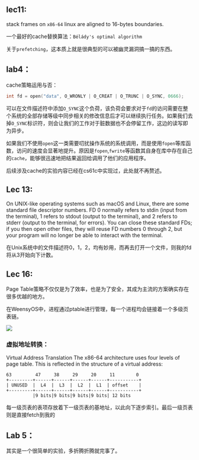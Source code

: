## lec11:
stack frames on `x86-64` linux are aligned to 16-bytes boundaries.

一个最好的cache替换算法：`Bélády's optimal algorithm`

关于`prefetching`，这本质上就是很典型的可以被幽灵漏洞搞一搞的东西。

## lab4：
cache策略运用与否：
```C
int fd = open("data", O_WRONLY | O_CREAT | O_TRUNC | O_SYNC, 0666);
```
可以在文件描述符中添加`O_SYNC`这个负荷，该负荷会要求对于`fd`的访问需要在整个系统的全部存储等级中同步相关的修改信息后才可以继续执行任务。如果我们去掉`O_SYNC`标识符，则会让我们的工作对于脏数据也不会停留工作，这边的读写即为异步。

如果我们不使用`open`这一类需要叨扰操作系统的系统调用，而是使用`fopen`等库函数，访问的速度会显著地提升。原因是`fopen`,`fwrite`等函数其自身在库中存在自己的`cache`，能够很迅速地把结果返回给调用了他们的应用程序。


后续涉及cache的实验内容已经在cs61c中实现过，此处就不再赘述。
## Lec 13:
On UNIX-like operating systems such as macOS and Linux, there are some standard file descriptor numbers. FD 0 normally refers to stdin (input from the terminal), 1 refers to stdout (output to the terminal), and 2 refers to stderr (output to the terminal, for errors). You can close these standard FDs; if you then open other files, they will reuse FD numbers 0 through 2, but your program will no longer be able to interact with the terminal.

在Unix系统中的文件描述符0，1，2，均有妙用，而再去打开一个文件，则我的fd将从3开始向下计数。

## Lec 16:
Page Table策略不仅仅是为了效率，也是为了安全，其成为主流的方案确实存在很多优越的地方。

在WeensyOS中，进程通过ptable进行管理，每一个进程均会链接着一个多级页表链。

![](https://cs.brown.edu/courses/csci0300/2022/notes/assets/l14-page-tables.png)

### 虚拟地址转换：
Virtual Address Translation
The x86-64 architecture uses four levels of page table. This is reflected in the structure of a virtual address:
```
63         47     38     29     20     11        0
+---------+------+------+------+------+-----------+
| UNUSED  |  L4  |  L3  |  L2  |  L1  | offset    |
+---------+------+------+------+------+-----------+
          |9 bits|9 bits|9 bits|9 bits| 12 bits
```
每一级页表的表项存放着下一级页表的基地址，以此向下逐步索引。最后一级页表则是直接fetch到我的

## Lab 5：
其实是一个很简单的实验，多折腾折腾就完事了。